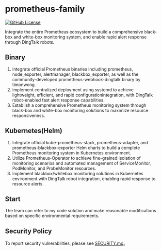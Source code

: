# prometheus-family
[![GitHub License](https://img.shields.io/badge/License-Apache%202.0-blue.svg)](https://www.apache.org/licenses/LICENSE-2.0)

Integrate the entire Prometheus ecosystem to build a comprehensive black-box and white-box monitoring system, and enable rapid alert response through DingTalk robots.


## Binary
1. Integrate official Prometheus binaries including prometheus, node_exporter, alertmanager, blackbox_exporter, as well as the community-developed prometheus-webhook-dingtalk binary by timonwong.  
2. Implement centralized deployment using systemd to achieve lightweight, efficient, and rapid configurationintegration, with DingTalk robot-enabled fast alert response capabilities.  
3. Establish a comprehensive Prometheus monitoring system through black-box and white-box monitoring solutions to maximize resource responsiveness.

## Kubernetes(Helm)
1. Integrate official kube-prometheus-stack, prometheus-adapter, and prometheus-blackbox-exporter Helm charts to build a complete Prometheus monitoring system in Kubernetes environment.  
2. Utilize Prometheus-Operator to achieve fine-grained isolation of monitoring scenarios and automated management of ServiceMonitor, PodMonitor, and ProbeMonitor resources.  
3. Implement blackbox/whitebox monitoring solutions in Kubernetes environment with DingTalk robot integration, enabling rapid response to resource alerts.

## Start
The team can refer to my code solution and make reasonable modifications based on specific environmental requirements.

## Security Policy
To report security vulnerabilities, please see [SECURITY.md](SECURITY.md)。
